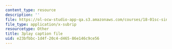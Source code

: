 ```yaml
---
content_type: resource
description: ''
file: https://ol-ocw-studio-app-qa.s3.amazonaws.com/courses/18-01sc-single-variable-calculus-fall-2010/e23bfbbc1d4f20c4d46586e146c9ce56_-MI0b4h3rS0.srt
file_type: application/x-subrip
resourcetype: Other
title: 3play caption file
uid: e23bfbbc-1d4f-20c4-d465-86e146c9ce56
---
```

